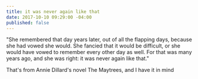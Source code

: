 ```yaml
---
title: it was never again like that
date: 2017-10-10 09:29:00 -04:00
published: false
---
```


"She remembered that day years later, out of all the flapping days, because she had vowed she would. She fancied that it would be difficult, or she would have vowed to remember every other day as well. For that was many years ago, and she was right: it was never again like that."

That's from Annie Dillard's novel The Maytrees, and I have it in mind 
